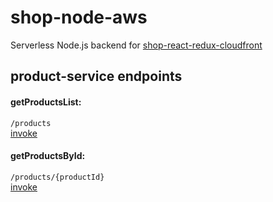 # shop-node-aws

Serverless Node.js backend for [shop-react-redux-cloudfront](https://github.com/morsko1/shop-react-redux-cloudfront)
## product-service endpoints

#### getProductsList:  
`/products`  
[invoke](https://284w5ktc8h.execute-api.eu-west-1.amazonaws.com/dev/products)  

#### getProductsById:  

`/products/{productId}`  
[invoke](https://284w5ktc8h.execute-api.eu-west-1.amazonaws.com/dev/products/ac88584b-a7d9-4bee-b7cf-295341f8931a)  
